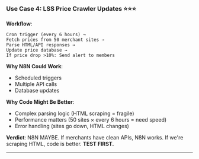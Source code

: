 ### **Use Case 4: LSS Price Crawler Updates** ⭐⭐⭐

**Workflow**:

```
Cron trigger (every 6 hours) →
Fetch prices from 50 merchant sites →
Parse HTML/API responses →
Update price database →
If price drop >10%: Send alert to members
```

**Why N8N Could Work**:

- Scheduled triggers
- Multiple API calls
- Database updates

**Why Code Might Be Better**:

- Complex parsing logic (HTML scraping = fragile)
- Performance matters (50 sites × every 6 hours = need speed)
- Error handling (sites go down, HTML changes)

**Verdict**: N8N MAYBE. If merchants have clean APIs, N8N works. If we're scraping HTML, code is better. **TEST FIRST.**

---
